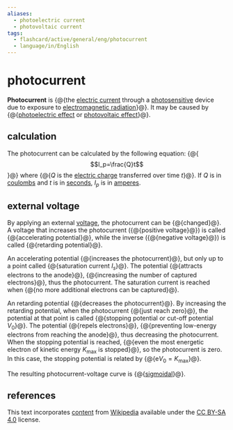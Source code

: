 ```yaml
---
aliases:
  - photoelectric current
  - photovoltaic current
tags:
  - flashcard/active/general/eng/photocurrent
  - language/in/English
---
```


# photocurrent

__Photocurrent__ is {@{the [electric current](electric%20current.md) through a [photosensitive](photosensitivity.md) device due to exposure to [electromagnetic radiation](electromagnetic%20radiation.md)}@}. It may be caused by {@{[photoelectric effect](photoelectric%20effect.md) or [photovoltaic effect](photovoltaic%20effect.md)}@}. <!--SR:!2029-01-22,1468,270!2027-08-30,1289,310-->

## calculation

The photocurrent can be calculated by the following equation:
{@{$$I_p=\frac{Q}t$$}@}
where {@{$Q$ is the [electric charge](electric%20charge.md) transferred over time $t$}@}. If $Q$ is in [coulombs](coulomb.md) and $t$ is in [seconds](second.md), $I_p$ is in [amperes](ampere.md). <!--SR:!2027-12-24,1441,350!2027-02-06,1144,310-->

## external voltage

By applying an external [voltage](voltage.md), the photocurrent can be {@{changed}@}. A voltage that increases the photocurrent ({@{positive voltage}@}) is called {@{accelerating potential}@}, while the inverse ({@{negative voltage}@}) is called {@{retarding potential}@}. <!--SR:!2026-10-20,1013,290!2026-11-30,1132,350!2031-04-07,2317,330!2027-10-17,1387,350!2027-06-15,1291,350-->

An accelerating potential {@{increases the photocurrent}@}, but only up to a point called {@{saturation current $I_s$}@}. The potential {@{attracts electrons to the anode}@}, {@{increasing the number of captured electrons}@}, thus the photocurrent. The saturation current is reached when {@{no more additional electrons can be captured}@}. <!--SR:!2029-02-27,1595,310!2027-08-07,1332,350!2025-08-15,644,270!2026-09-29,998,290!2026-08-19,968,290-->

An retarding potential {@{decreases the photocurrent}@}. By increasing the retarding potential, when the photocurrent {@{just reach zero}@}, the potential at that point is called {@{stopping potential or cut-off potential $V_0$}@}. The potential {@{repels electrons}@}, {@{preventing low-energy electrons from reaching the anode}@}, thus decreasing the photocurrent. When the stopping potential is reached, {@{even the most energetic electron of kinetic energy $K_\mathrm{max}$ is stopped}@}, so the photocurrent is zero. In this case, the stopping potential is related by {@{$\mathrm{e}V_0=K_\mathrm{max}$}@}. <!--SR:!2028-01-19,1389,310!2026-08-18,983,290!2030-10-18,2051,290!2028-10-13,1545,290!2028-11-29,1379,250!2026-09-28,815,230!2026-07-02,958,310-->

The resulting photocurrent-voltage curve is {@{[sigmoidal](sigmoid%20function.md)}@}. <!--SR:!2027-02-09,1191,350-->

## references

This text incorporates [content](https://en.wikipedia.org/wiki/photocurrent) from [Wikipedia](Wikipedia.md) available under the [CC BY-SA 4.0](https://creativecommons.org/licenses/by-sa/4.0/) license.
